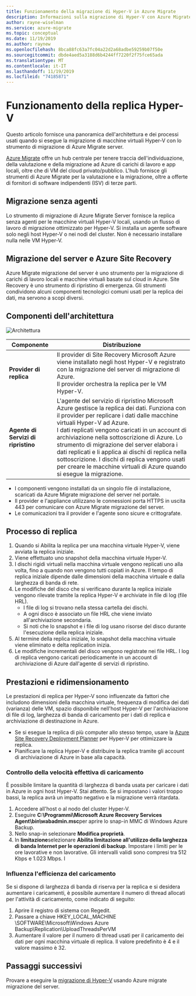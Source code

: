 ```yaml
---
title: Funzionamento della migrazione di Hyper-V in Azure Migrate
description: Informazioni sulla migrazione di Hyper-V con Azure Migrate
author: rayne-wiselman
ms.service: azure-migrate
ms.topic: conceptual
ms.date: 11/19/2019
ms.author: raynew
ms.openlocfilehash: 8bca88fc63a7fc04a22d2a68adbe59259b07f50e
ms.sourcegitcommit: dbde4aed5a3188d6b4244ff7220f2f75fce65ada
ms.translationtype: MT
ms.contentlocale: it-IT
ms.lasthandoff: 11/19/2019
ms.locfileid: "74185871"
---
```

# <a name="how-does-hyper-v-replication-work"></a>Funzionamento della replica Hyper-V

Questo articolo fornisce una panoramica dell'architettura e dei processi usati quando si esegue la migrazione di macchine virtuali Hyper-V con lo strumento di migrazione di Azure Migrate server.

[Azure Migrate](migrate-services-overview.md) offre un hub centrale per tenere traccia dell'individuazione, della valutazione e della migrazione ad Azure di carichi di lavoro e app locali, oltre che di VM del cloud privato/pubblico. L'hub fornisce gli strumenti di Azure Migrate per la valutazione e la migrazione, oltre a offerte di fornitori di software indipendenti (ISV) di terze parti.

## <a name="agentless-migration"></a>Migrazione senza agenti

Lo strumento di migrazione di Azure Migrate Server fornisce la replica senza agenti per le macchine virtuali Hyper-V locali, usando un flusso di lavoro di migrazione ottimizzato per Hyper-V. Si installa un agente software solo negli host Hyper-V o nei nodi del cluster. Non è necessario installare nulla nelle VM Hyper-V.

## <a name="server-migration-and-azure-site-recovery"></a>Migrazione del server e Azure Site Recovery

Azure Migrate migrazione del server è uno strumento per la migrazione di carichi di lavoro locali e macchine virtuali basate sul cloud in Azure. Site Recovery è uno strumento di ripristino di emergenza. Gli strumenti condividono alcuni componenti tecnologici comuni usati per la replica dei dati, ma servono a scopi diversi. 


## <a name="architectural-components"></a>Componenti dell'architettura

![Architettura](./media/hyper-v-replication-architecture/architecture.png)



**Componente** | **Distribuzione** | 
--- | --- 
**Provider di replica** | Il provider di Site Recovery Microsoft Azure viene installato negli host Hyper-V e registrato con la migrazione del server di migrazione di Azure.<br/> Il provider orchestra la replica per le VM Hyper-V.
**Agente di Servizi di ripristino** | L'agente del servizio di ripristino Microsoft Azure gestisce la replica dei dati. Funziona con il provider per replicare i dati dalle macchine virtuali Hyper-V ad Azure.<br/> I dati replicati vengono caricati in un account di archiviazione nella sottoscrizione di Azure. Lo strumento di migrazione del server elabora i dati replicati e li applica ai dischi di replica nella sottoscrizione. I dischi di replica vengono usati per creare le macchine virtuali di Azure quando si esegue la migrazione.

- I componenti vengono installati da un singolo file di installazione, scaricati da Azure Migrate migrazione del server nel portale.
- Il provider e l'appliance utilizzano le connessioni porta HTTPS in uscita 443 per comunicare con Azure Migrate migrazione del server.
- Le comunicazioni tra il provider e l'agente sono sicure e crittografate.


## <a name="replication-process"></a>Processo di replica

1. Quando si Abilita la replica per una macchina virtuale Hyper-V, viene avviata la replica iniziale.
2. Viene effettuato uno snapshot della macchina virtuale Hyper-V.
3. I dischi rigidi virtuali nella macchina virtuale vengono replicati uno alla volta, fino a quando non vengono tutti copiati in Azure. Il tempo di replica iniziale dipende dalle dimensioni della macchina virtuale e dalla larghezza di banda di rete.
4. Le modifiche del disco che si verificano durante la replica iniziale vengono rilevate tramite la replica Hyper-V e archiviate in file di log (file HRL).
    - I file di log si trovano nella stessa cartella dei dischi.
    - A ogni disco è associato un file HRL che viene inviato all'archiviazione secondaria.
    - Si noti che lo snapshot e i file di log usano risorse del disco durante l'esecuzione della replica iniziale.
4. Al termine della replica iniziale, lo snapshot della macchina virtuale viene eliminato e delta replication inizia.
5. Le modifiche incrementali del disco vengono registrate nei file HRL. I log di replica vengono caricati periodicamente in un account di archiviazione di Azure dall'agente di servizi di ripristino.


## <a name="performance-and-scaling"></a>Prestazioni e ridimensionamento

Le prestazioni di replica per Hyper-V sono influenzate da fattori che includono dimensioni della macchina virtuale, frequenza di modifica dei dati (varianza) delle VM, spazio disponibile nell'host Hyper-V per l'archiviazione di file di log, larghezza di banda di caricamento per i dati di replica e archiviazione di destinazione in Azure.

- Se si esegue la replica di più computer allo stesso tempo, usare la [Azure Site Recovery Deployment Planner](../site-recovery/hyper-v-deployment-planner-overview.md) per Hyper-V per ottimizzare la replica.
- Pianificare la replica Hyper-V e distribuire la replica tramite gli account di archiviazione di Azure in base alla capacità.

### <a name="control-upload-throughput"></a>Controllo della velocità effettiva di caricamento

È possibile limitare la quantità di larghezza di banda usata per caricare i dati in Azure in ogni host Hyper-V. Stai attento. Se si impostano i valori troppo bassi, la replica avrà un impatto negativo e la migrazione verrà ritardata.


1. Accedere all'host o al nodo del cluster Hyper-V.
2. Eseguire **C:\Programmi\Microsoft Azure Recovery Services Agent\bin\wabadmin.msc**per aprire lo snap-in MMC di Windows Azure Backup.
3. Nello snap-in selezionare **Modifica proprietà**.
4. In **limitazione**selezionare **Abilita limitazione all'utilizzo della larghezza di banda Internet per le operazioni di backup**. Impostare i limiti per le ore lavorative e non lavorative. Gli intervalli validi sono compresi tra 512 Kbps e 1.023 Mbps.
I

### <a name="influence-upload-efficiency"></a>Influenza l'efficienza del caricamento

Se si dispone di larghezza di banda di riserva per la replica e si desidera aumentare i caricamenti, è possibile aumentare il numero di thread allocati per l'attività di caricamento, come indicato di seguito:

1. Aprire il registro di sistema con Regedit.
2. Passare a chiave HKEY_LOCAL_MACHINE \SOFTWARE\Microsoft\Windows Azure Backup\Replication\UploadThreadsPerVM
3. Aumentare il valore per il numero di thread usati per il caricamento dei dati per ogni macchina virtuale di replica. Il valore predefinito è 4 e il valore massimo è 32. 




## <a name="next-steps"></a>Passaggi successivi

Provare a eseguire la [migrazione di Hyper-V](tutorial-migrate-hyper-v.md) usando Azure migrate migrazione del server.
